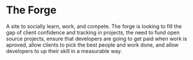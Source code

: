 The Forge
=========

A site to socially learn, work, and compete. The forge is looking to fill the gap of client confidence and tracking in projects, the need to fund open source projects, ensure that developers are going to get paid when work is aproved, allow clients to pick the best people and work done, and allow developers to up their skill in a measurable way.
